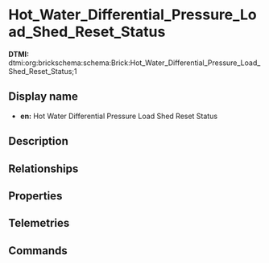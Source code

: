 # Hot_Water_Differential_Pressure_Load_Shed_Reset_Status
**DTMI:** dtmi:org:brickschema:schema:Brick:Hot_Water_Differential_Pressure_Load_Shed_Reset_Status;1
## Display name
- **en:** Hot Water Differential Pressure Load Shed Reset Status
## Description
## Relationships
## Properties
## Telemetries
## Commands
